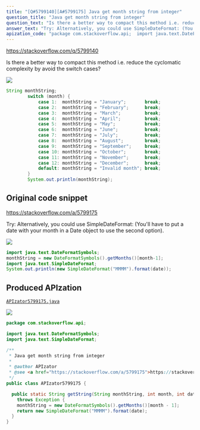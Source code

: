 ```yaml
---
title: "[Q#5799140][A#5799175] Java get month string from integer"
question_title: "Java get month string from integer"
question_text: "Is there a better way to compact this method i.e. reduce the cyclomatic complexity by avoid the switch cases?"
answer_text: "Try: Alternatively, you could use SimpleDateFormat: (You'll have to put a date with your month in a Date object to use the second option)."
apization_code: "package com.stackoverflow.api;  import java.text.DateFormatSymbols; import java.text.SimpleDateFormat;  /**  * Java get month string from integer  *  * @author APIzator  * @see <a href=\"https://stackoverflow.com/a/5799175\">https://stackoverflow.com/a/5799175</a>  */ public class APIzator5799175 {    public static String getString(String monthString, int month, int date)     throws Exception {     monthString = new DateFormatSymbols().getMonths()[month - 1];     return new SimpleDateFormat(\"MMMM\").format(date);   } }"
---
```


https://stackoverflow.com/q/5799140

Is there a better way to compact this method i.e. reduce the cyclomatic complexity by avoid the switch cases?


<div class="code-logo"><img src="/stackoverflow.png" /></div>

```java
String monthString;
        switch (month) {
            case 1:  monthString = "January";       break;
            case 2:  monthString = "February";      break;
            case 3:  monthString = "March";         break;
            case 4:  monthString = "April";         break;
            case 5:  monthString = "May";           break;
            case 6:  monthString = "June";          break;
            case 7:  monthString = "July";          break;
            case 8:  monthString = "August";        break;
            case 9:  monthString = "September";     break;
            case 10: monthString = "October";       break;
            case 11: monthString = "November";      break;
            case 12: monthString = "December";      break;
            default: monthString = "Invalid month"; break;
        }
        System.out.println(monthString);
```


## Original code snippet

https://stackoverflow.com/a/5799175

Try:
Alternatively, you could use SimpleDateFormat:
(You&#x27;ll have to put a date with your month in a Date object to use the second option).

<div class="code-logo"><img src="/stackoverflow.png" /></div>

```java
import java.text.DateFormatSymbols;
monthString = new DateFormatSymbols().getMonths()[month-1];
import java.text.SimpleDateFormat;
System.out.println(new SimpleDateFormat("MMMM").format(date));
```

## Produced APIzation

[`APIzator5799175.java`](https://github.com/pasqualesalza/apization-temp/raw/main/data/search/APIzator5799175.java)

<div class="code-logo"><img src="/apizator.png" /></div>

```java
package com.stackoverflow.api;

import java.text.DateFormatSymbols;
import java.text.SimpleDateFormat;

/**
 * Java get month string from integer
 *
 * @author APIzator
 * @see <a href="https://stackoverflow.com/a/5799175">https://stackoverflow.com/a/5799175</a>
 */
public class APIzator5799175 {

  public static String getString(String monthString, int month, int date)
    throws Exception {
    monthString = new DateFormatSymbols().getMonths()[month - 1];
    return new SimpleDateFormat("MMMM").format(date);
  }
}

```